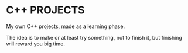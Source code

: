 # C++ PROJECTS

My own C++ projects, made as a learning phase.

The idea is to make or at least try something, not to finish it, but finishing will reward you big time. 
